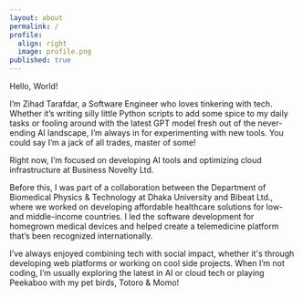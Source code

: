 ```yaml
---
layout: about
permalink: /
profile:
  align: right
  image: profile.png
published: true
---
```


Hello, World!

I’m Zihad Tarafdar, a Software Engineer who loves tinkering with tech. Whether it’s writing silly little Python scripts to add some spice to my daily tasks or fooling around with the latest GPT model fresh out of the never-ending AI landscape, I’m always in for experimenting with new tools. You could say I’m a jack of all trades, master of some!

Right now, I’m focused on developing AI tools and optimizing cloud infrastructure at Business Novelty Ltd.

Before this, I was part of a collaboration between the Department of Biomedical Physics & Technology at Dhaka University and Bibeat Ltd., where we worked on developing affordable healthcare solutions for low- and middle-income countries. I led the software development for homegrown medical devices and helped create a telemedicine platform that’s been recognized internationally.

I’ve always enjoyed combining tech with social impact, whether it's through developing web platforms or working on cool side projects. When I’m not coding, I’m usually exploring the latest in AI or cloud tech or playing Peekaboo with my pet birds, Totoro & Momo!